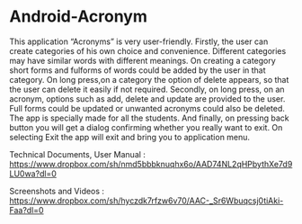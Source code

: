 Android-Acronym
===============
This application “Acronyms” is very user-friendly.
Firstly, the user can create categories
of his own choice and convenience. Different categories may have similar
words with different meanings. On creating a category short forms and
fulforms of words could be added by the user in that category. On long
press,on a category the option of delete appears, so that the user can
delete it easily if not required. Secondly, on long press, on an acronym,
options such as add, delete and update are provided to the user. Full
forms could be updated or unwanted acronyms could also be deleted. The
app is specially made for all the students. And finally, on pressing back
button you will get a dialog confirming whether you really want to exit.
On selecting Exit the app will exit and bring you to application menu.

Technical Documents, User Manual : https://www.dropbox.com/sh/nmd5bbbknuqhx6o/AAD74NL2qHPbythXe7d9LU0wa?dl=0

Screenshots and Videos : https://www.dropbox.com/sh/hyczdk7rfzw6v70/AAC-_Sr6Wbuqcsj0tiAki-Faa?dl=0
